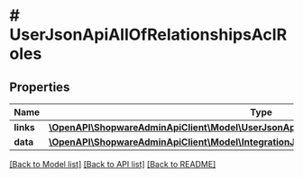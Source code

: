 # # UserJsonApiAllOfRelationshipsAclRoles

## Properties

Name | Type | Description | Notes
------------ | ------------- | ------------- | -------------
**links** | [**\OpenAPI\ShopwareAdminApiClient\Model\UserJsonApiAllOfRelationshipsAclRolesLinks**](UserJsonApiAllOfRelationshipsAclRolesLinks.md) |  | [optional]
**data** | [**\OpenAPI\ShopwareAdminApiClient\Model\IntegrationJsonApiAllOfRelationshipsAclRolesData[]**](IntegrationJsonApiAllOfRelationshipsAclRolesData.md) |  | [optional]

[[Back to Model list]](../../README.md#models) [[Back to API list]](../../README.md#endpoints) [[Back to README]](../../README.md)
